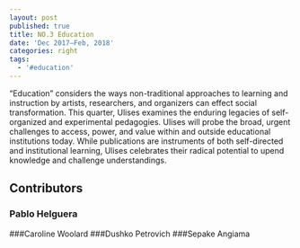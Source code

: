 ```yaml
---
layout: post
published: true
title: NO.3 Education
date: 'Dec 2017–Feb, 2018'
categories: right
tags:
  - '#education'
---
```



“Education” considers the ways non-traditional approaches to learning and instruction by artists, researchers, and organizers can effect social transformation. This quarter, Ulises examines the enduring legacies of self-organized and experimental pedagogies. Ulises will probe the broad, urgent challenges to access, power, and value within and outside educational institutions today. While publications are instruments of both self-directed and institutional learning, Ulises celebrates their radical potential to upend knowledge and challenge understandings.

## Contributors

### Pablo Helguera
###Caroline Woolard
###Dushko Petrovich
###Sepake Angiama

